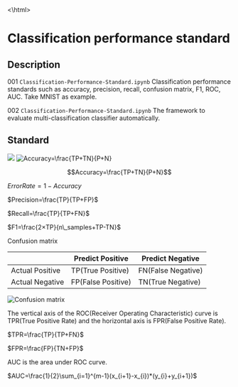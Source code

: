 <html><script type="text/javascript" async src="https://cdn.mathjax.org/mathjax/latest/MathJax.js?config=TeX-MML-AM_CHTML"> </script><\html>

# Classification performance standard

## Description

001 `Classification-Performance-Standard.ipynb` Classification performance standards such as accuracy, precision, recall, confusion matrix, F1, ROC, AUC. Take MNIST as example.

002 `Classification-Performance-Standard.ipynb` The framework to evaluate multi-classification classifier automatically.

## Standard

<img src="http://chart.googleapis.com/chart?cht=tx&chl= Accuracy=\frac{TP\+TN}{P+N}" style="border:none;">

<img src="https://latex.codecogs.com/png.latex?Accuracy=\frac{TP&plus;TN}{P&plus;N}" title="Accuracy=\frac{TP+TN}{P+N}" />

$$Accuracy=\frac{TP+TN}{P+N}$$

$ErrorRate=1-Accuracy$

$Precision=\frac{TP}{TP+FP}$

$Recall=\frac{TP}{TP+FN}$

$F1=\frac{2×TP}{n\_samples+TP-TN}$

Confusion matrix

||Predict Positive | Predict Negative |
|--|--|--|
|Actual Positive | TP(True Positive) | FN(False Negative)|
|Actual Negative|FP(False Positive)|TN(True Negative)|

![Confusion matrix](https://github.com/vba34520/Classification-Performance-Standard/blob/master/picture/Confusion%20matrix.png)

The vertical axis of the ROC(Receiver Operating Characteristic) curve is TPR(True Positive Rate) and the horizontal axis is FPR(False Positive Rate).

$TPR=\frac{TP}{TP+FN}$

$FPR=\frac{FP}{TN+FP}$

AUC is the area under ROC curve.

$AUC=\frac{1}{2}\sum_{i=1}^{m-1}(x_{i+1}-x_{i})*(y_{i}+y_{i+1})$



